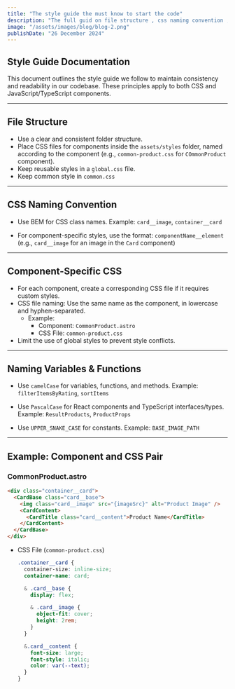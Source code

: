 ```yaml
---
title: "The style guide the must know to start the code"
description: "The full guid on file structure , css naming convention , tailwind usage and , css classes naming convention . "
image: "/assets/images/blog/blog-2.png"
publishDate: "26 December 2024"
---
```


## **Style Guide Documentation**

This document outlines the style guide we follow to maintain consistency and readability in our codebase. These principles apply to both CSS and JavaScript/TypeScript components.

---

## File Structure

- Use a clear and consistent folder structure.
- Place CSS files for components inside the `assets/styles` folder, named according to the component (e.g., `common-product.css` for `COmmonProduct` component).
- Keep reusable styles in a `global.css` file.
- Keep common style in `common.css`

---

## CSS Naming Convention

- Use BEM for CSS class names.
  Example: `card__image`, `container__card`

- For component-specific styles, use the format:
  `componentName__element` (e.g., `card__image` for an image in the `Card` component)

---

## Component-Specific CSS

- For each component, create a corresponding CSS file if it requires custom styles.
- CSS file naming: Use the same name as the component, in lowercase and hyphen-separated.
  - Example:
    - Component: `CommonProduct.astro`
    - CSS File: `common-product.css`
- Limit the use of global styles to prevent style conflicts.

---

## Naming Variables & Functions

- Use `camelCase` for variables, functions, and methods.
  Example: `filterItemsByRating`, `sortItems`

- Use `PascalCase` for React components and TypeScript interfaces/types.
  Example: `ResultProducts`, `ProductProps`

- Use `UPPER_SNAKE_CASE` for constants.
  Example: `BASE_IMAGE_PATH`

---

## Example: Component and CSS Pair

### CommonProduct.astro

```html
<div class="container__card">
  <CardBase class="card__base">
    <img class="card__image" src="{imageSrc}" alt="Product Image" />
    <CardContent>
      <CardTitle class="card__content">Product Name</CardTitle>
    </CardContent>
  </CardBase>
</div>
```

- CSS File (`common-product.css`)

  ```css
  .container__card {
    container-size: inline-size;
    container-name: card;

    & .card__base {
      display: flex;

      & .card__image {
        object-fit: cover;
        height: 2rem;
      }
    }

    &.card__content {
      font-size: large;
      font-style: italic;
      color: var(--text);
    }
  }
  ```
